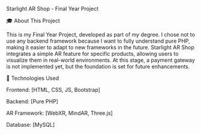 Starlight AR Shop - Final Year Project

🎓 About This Project

This is my Final Year Project, developed as part of my degree. I chose not to use any backend framework because I want to fully understand pure PHP, making it easier to adapt to new frameworks in the future.
Starlight AR Shop integrates a simple AR feature for specific products, allowing users to visualize them in real-world environments. At this stage, a payment gateway is not implemented yet, but the foundation is set for future enhancements.

🔧 Technologies Used

Frontend: [HTML, CSS, JS, Bootstrap]

Backend: [Pure PHP]

AR Framework: [WebXR, MindAR, Three.js]

Database: [MySQL]
